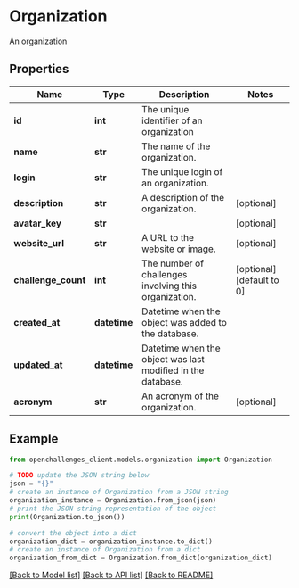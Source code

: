 # Organization

An organization

## Properties

| Name                | Type         | Description                                                 | Notes                     |
| ------------------- | ------------ | ----------------------------------------------------------- | ------------------------- |
| **id**              | **int**      | The unique identifier of an organization                    |
| **name**            | **str**      | The name of the organization.                               |
| **login**           | **str**      | The unique login of an organization.                        |
| **description**     | **str**      | A description of the organization.                          | [optional]                |
| **avatar_key**      | **str**      |                                                             | [optional]                |
| **website_url**     | **str**      | A URL to the website or image.                              | [optional]                |
| **challenge_count** | **int**      | The number of challenges involving this organization.       | [optional] [default to 0] |
| **created_at**      | **datetime** | Datetime when the object was added to the database.         |
| **updated_at**      | **datetime** | Datetime when the object was last modified in the database. |
| **acronym**         | **str**      | An acronym of the organization.                             | [optional]                |

## Example

```python
from openchallenges_client.models.organization import Organization

# TODO update the JSON string below
json = "{}"
# create an instance of Organization from a JSON string
organization_instance = Organization.from_json(json)
# print the JSON string representation of the object
print(Organization.to_json())

# convert the object into a dict
organization_dict = organization_instance.to_dict()
# create an instance of Organization from a dict
organization_from_dict = Organization.from_dict(organization_dict)
```

[[Back to Model list]](../README.md#documentation-for-models) [[Back to API list]](../README.md#documentation-for-api-endpoints) [[Back to README]](../README.md)
